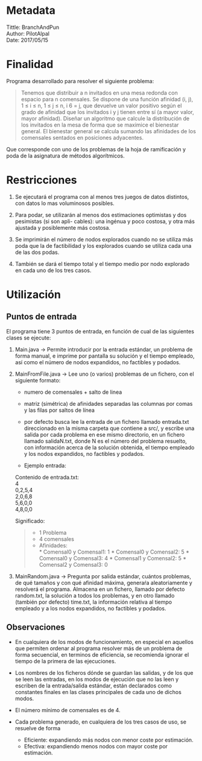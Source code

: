 # Metadata

 Tittle: BranchAndPun  
 Author: PilotAlpal  
 Date: 2017/05/15  
# Finalidad

Programa desarrollado para resolver el siguiente problema:

> Tenemos que distribuir a n invitados en una mesa redonda con espacio para n comensales.
Se dispone de una función afinidad (i, j), 1 ≤ i ≤ n, 1 ≤ j ≤ n, i 6 = j, que devuelve un valor
positivo según el grado de afinidad que los invitados i y j tienen entre sí (a mayor valor, mayor
afinidad). Diseñar un algoritmo que calcule la distribución de los invitados en la mesa de forma
que se maximice el bienestar general. El bienestar general se calcula sumando las afinidades de los
comensales sentados en posiciones adyacentes.

Que corresponde con uno de los problemas de la hoja de ramificación y poda de la asignatura de métodos algorítmicos.

# Restricciones

1. Se ejecutará el programa con al menos tres juegos de datos distintos, con datos lo mas voluminosos posibles.

2. Para podar, se utilizarán al menos dos estimaciones optimistas y dos pesimistas (si son apli-
cables): una ingénua y poco costosa, y otra más ajustada y posiblemente más costosa.

3. Se imprimirán el número de nodos explorados cuando no se utiliza más poda que la de
factibilidad y los explorados cuando se utiliza cada una de las dos podas.

4. También se dará el tiempo total y el tiempo medio por nodo explorado en cada uno de los
tres casos.

# Utilización

## Puntos de entrada

El programa tiene 3 puntos de entrada, en función de cual de las siguientes clases se ejecute:

  1. Main.java → Permite introducir por la entrada estándar, un problema de forma manual, e imprime por pantalla su solución y el tiempo empleado, así como el número de nodos expandidos, no factibles y podados.

  2. MainFromFile.java → Lee uno (o varios) problemas de un fichero, con el siguiente formato:

      * numero de comensales + salto de linea
      * matriz (simétrica) de afinidades separadas las columnas por comas y las filas por saltos de línea
      * por defecto busca lee la entrada de un fichero llamado entrada.txt direccionado en la misma carpeta que contiene a src/, y escribe una salida por cada problema en ese mismo directorio, en un fichero llamado salidaN.txt, donde N es el número del problema resuelto, con información acerca de la solución obtenida, el tiempo empleado y los nodos expandidos, no factibles y podados.

      * Ejemplo entrada:

      >  
      Contenido de entrada.txt:    
      4   
      0,2,5,4   
      2,0,6,8   
      5,6,0,0  
      4,8,0,0

      >   
      Significado:
      > * 1 Problema   
      > * 4 comensales   
      > * Afinidades:        
          * Comensal0 y Comensal1: 1
          * Comensal0 y Comensal2: 5
          * Comensal0 y Comensal3: 4
          * Comensal1 y Comensal2: 5
          * Comensal2 y Comensal3: 0            

  3.   MainRandom.java → Pregunta por salida estándar, cuántos problemas, de qué tamaños y con qué afinidad máxima, generaŕa aleatoriamente y resolverá el programa. Almacena en un fichero, llamado por defecto random.txt, la solución a todos los problemas, y en otro llamado (también por defecto) time.txt, la información relativa al tiempo empleado y a los nodos expandidos, no factibles y podados.


  ## Observaciones
  * En cualquiera de los modos de funcionamiento, en especial en aquellos que permiten ordenar al programa resolver más de un problema de forma secuencial, en terminos de eficiencia, se recomienda ignorar el tiempo de la primera de las ejecuciones.

  * Los nombres de los ficheros dónde se guardan las salidas, y de los que se leen las entradas, en los modos de ejecución que no las leen y escriben de la entrada/salida estándar, están declarados como constantes finales en las clases principales de cada uno de dichos modos.

  * El número mínimo de comensales es de 4.

  * Cada problema generado, en cualquiera de los tres casos de uso, se resuelve de forma  
    * Eficiente: expandiendo más nodos con menor coste por estimación.
    * Efectiva: expandiendo menos nodos con mayor coste por estimación.
